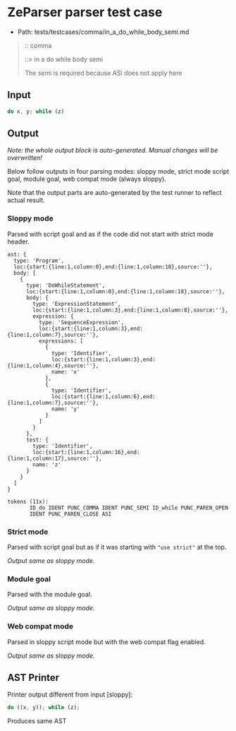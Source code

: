 # ZeParser parser test case

- Path: tests/testcases/comma/in_a_do_while_body_semi.md

> :: comma
>
> ::> in a do while body semi
>
> The semi is required because ASI does not apply here

## Input

`````js
do x, y; while (z)
`````

## Output

_Note: the whole output block is auto-generated. Manual changes will be overwritten!_

Below follow outputs in four parsing modes: sloppy mode, strict mode script goal, module goal, web compat mode (always sloppy).

Note that the output parts are auto-generated by the test runner to reflect actual result.

### Sloppy mode

Parsed with script goal and as if the code did not start with strict mode header.

`````
ast: {
  type: 'Program',
  loc:{start:{line:1,column:0},end:{line:1,column:18},source:''},
  body: [
    {
      type: 'DoWhileStatement',
      loc:{start:{line:1,column:0},end:{line:1,column:18},source:''},
      body: {
        type: 'ExpressionStatement',
        loc:{start:{line:1,column:3},end:{line:1,column:8},source:''},
        expression: {
          type: 'SequenceExpression',
          loc:{start:{line:1,column:3},end:{line:1,column:7},source:''},
          expressions: [
            {
              type: 'Identifier',
              loc:{start:{line:1,column:3},end:{line:1,column:4},source:''},
              name: 'x'
            },
            {
              type: 'Identifier',
              loc:{start:{line:1,column:6},end:{line:1,column:7},source:''},
              name: 'y'
            }
          ]
        }
      },
      test: {
        type: 'Identifier',
        loc:{start:{line:1,column:16},end:{line:1,column:17},source:''},
        name: 'z'
      }
    }
  ]
}

tokens (11x):
       ID_do IDENT PUNC_COMMA IDENT PUNC_SEMI ID_while PUNC_PAREN_OPEN
       IDENT PUNC_PAREN_CLOSE ASI
`````

### Strict mode

Parsed with script goal but as if it was starting with `"use strict"` at the top.

_Output same as sloppy mode._

### Module goal

Parsed with the module goal.

_Output same as sloppy mode._

### Web compat mode

Parsed in sloppy script mode but with the web compat flag enabled.

_Output same as sloppy mode._

## AST Printer

Printer output different from input [sloppy]:

````js
do ((x, y)); while (z);
````

Produces same AST
